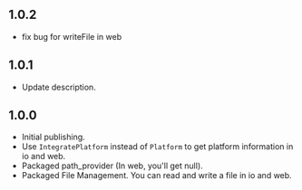 ## 1.0.2
- fix bug for writeFile in web

## 1.0.1
- Update description.

## 1.0.0

- Initial publishing.
- Use `IntegratePlatform` instead of `Platform` to get platform information in io and web.
- Packaged path_provider (In web, you'll get null).
- Packaged File Management. You can read and write a file in io and web.
